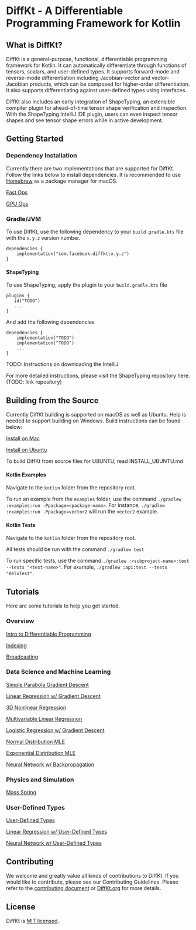 # DiffKt - A Differentiable Programming Framework for Kotlin

## What is DiffKt?

DiffKt is a general-purpose, functional, differentiable programming framework for Kotlin. It can automatically differentiate through functions of tensors, scalars, and user-defined types. It supports forward-mode and reverse-mode differentiation including Jacobian-vector and vector-Jacobian products, which can be composed for higher-order differentiation. It also supports differentiating against user-defined types using interfaces. 

DiffKt also includes an early integration of ShapeTyping, an extensible compiler plugin for ahead-of-time tensor shape verification and inspection. With the ShapeTyping IntelliJ IDE plugin, users can even inspect tensor shapes and see tensor shape errors while in active development. 

## Getting Started


### Dependency Installation

Currently there are two implementations that are supported for DiffKt. Follow the links below to install dependencies. It is recommended to use [Homebrew](https://brew.sh) as a package manager for macOS. 

[Fast Ops](https://github.com/facebookresearch/diffkt/tree/main/cpp/ops)

[GPU Ops](https://github.com/facebookresearch/diffkt/blob/main/cpp/gpuops/README.md)


### Gradle/JVM

To use DiffKt, use the following dependency to your `build.gradle.kts` file with the `x.y.z` version number.

```
dependencies {
    implementation("com.facebook.diffkt:x.y.z")
}
```

#### ShapeTyping

To use ShapeTyping, apply the plugin to your `build.gradle.kts` file

```
plugins {
   id("TODO")
   ...
}
```

And add the following dependencies

```
dependencies {
    implementation("TODO")
    implementation("TODO")
    ...
}
```

TODO: Instructions on downloading the IntelliJ

For more detailed instructions, please visit the ShapeTyping repository here. (TODO: link repository)

## Building from the Source

Currently DiffKt building is supported on macOS as well as Ubuntu. Help is needed to support building on Windows. Build instructions can be found below: 

[Install on Mac](https://github.com/facebookresearch/diffkt/blob/main/INSTALL_MAC.md)

[Install on Ubuntu](https://github.com/facebookresearch/diffkt/blob/main/INSTALL_UBUNTU.md)

To build DiffKt from source files for UBUNTU, read INSTALL_UBUNTU.md

#### Kotlin Examples

Navigate to the `kotlin` folder from the repository root.

To run an example from the `examples` folder, use the command `./gradlew :examples:run -Ppackage=<package-name>`. For instance, `./gradlew :examples:run -Ppackage=vector2` will run the `vector2` example. 

#### Kotlin Tests

Navigate to the `kotlin` folder from the repository root.

All tests should be run with the command `./gradlew test`

To run specific tests, use the command `./gradlew :<subproject-name>:test --tests "<test-name>"`. For example, `./gradlew :api:test --tests "ReluTest"`.

## Tutorials

Here are some tutorials to help you get started.

### Overview

[Intro to Differentiable Programming](tutorials/intro_to_differentiable_programming.ipynb)

[Indexing](tutorials/indexing.ipynb)

[Broadcasting](tutorials/broadcasting.ipynb)


### Data Science and Machine Learning

[Simple Parabola Gradient Descent](tutorials/simple_parabola_gradient_descent.ipynb)

[Linear Regression w/ Gradient Descent](tutorials/linear_regression_gradient_descent.ipynb)

[3D Nonlinear Regression](tutorials/3d_nonlinear_regression.ipynb)

[Multivariable Linear Regression](tutorials/multivariable_linear_regression_gradient_descent.ipynb)

[Logistic Regression w/ Gradient Descent](tutorials/logistic_regression_gradient_descent.ipynb)

[Normal Distribution MLE](tutorials/normal_mle_gradient_descent.ipynb)

[Exponential Distribution MLE](tutorials/exponential_distribution_mle_gradient_descent.ipynb)

[Neural Network w/ Backpropagation](tutorials/neural_network_sgd.ipynb)

### Physics and Simulation

[Mass Spring](tutorials/mass_spring.ipynb)

### User-Defined Types

[User-Defined Types](tutorials/user_defined_types.ipynb)

[Linear Regression w/ User-Defined Types](tutorials/linear_regression_user_defined_types.ipynb)

[Neural Network w/ User-Defined Types](tutorials/neural_network_user_defined_types.ipynb)


## Contributing

We welcome and greatly value all kinds of contributions to DiffKt. If you would like to contribute, please see our Contributing Guidelines. Please refer to the [contributing document](CONTRIBUTING.md) or [DiffKt.org](https://diffkt.org) for more details.

## License

DiffKt is [MIT licensed](./LICENSE).


